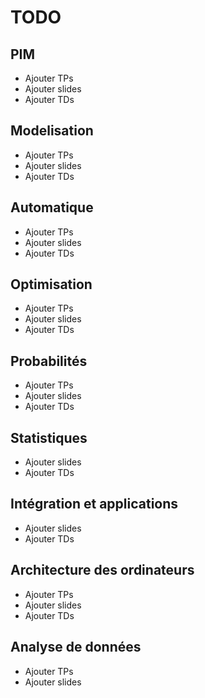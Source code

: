 # TODO

## PIM
  - Ajouter TPs
  - Ajouter slides
  - Ajouter TDs

## Modelisation
  - Ajouter TPs
  - Ajouter slides
  - Ajouter TDs

## Automatique
  - Ajouter TPs
  - Ajouter slides
  - Ajouter TDs

## Optimisation
  - Ajouter TPs
  - Ajouter slides
  - Ajouter TDs

## Probabilités
  - Ajouter TPs
  - Ajouter slides
  - Ajouter TDs

## Statistiques
  - Ajouter slides
  - Ajouter TDs

## Intégration et applications
  - Ajouter slides
  - Ajouter TDs

## Architecture des ordinateurs
  - Ajouter TPs
  - Ajouter slides
  - Ajouter TDs

## Analyse de données
  - Ajouter TPs
  - Ajouter slides
